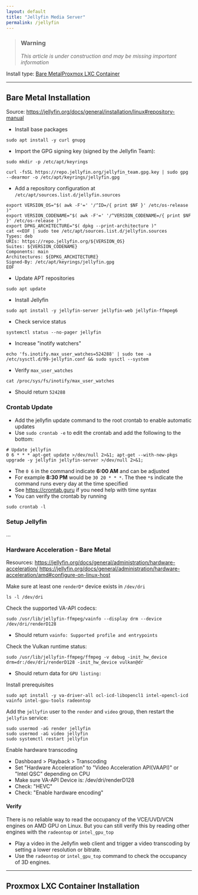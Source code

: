 ```yaml
---
layout: default
title: "Jellyfin Media Server"
permalink: /jellyfin
---
```


> ### **Warning**
>
> _This article is under construction and may be missing important information_

Install type: <a href="#baremetal" Class="simple-button-small">Bare Metal</a><a href="#lxc" Class="simple-button-small">Proxmox LXC Container</a>

----

<a name="baremetal"></a>
## Bare Metal Installation
Source: https://jellyfin.org/docs/general/installation/linux#repository-manual

- Install base packages
```
sudo apt install -y curl gnupg
```
- Import the GPG signing key (signed by the Jellyfin Team):
```
sudo mkdir -p /etc/apt/keyrings
```
```
curl -fsSL https://repo.jellyfin.org/jellyfin_team.gpg.key | sudo gpg --dearmor -o /etc/apt/keyrings/jellyfin.gpg
```
- Add a repository configuration at `/etc/apt/sources.list.d/jellyfin.sources`
```
export VERSION_OS="$( awk -F'=' '/^ID=/{ print $NF }' /etc/os-release )"
export VERSION_CODENAME="$( awk -F'=' '/^VERSION_CODENAME=/{ print $NF }' /etc/os-release )"
export DPKG_ARCHITECTURE="$( dpkg --print-architecture )"
cat <<EOF | sudo tee /etc/apt/sources.list.d/jellyfin.sources
Types: deb
URIs: https://repo.jellyfin.org/${VERSION_OS}
Suites: ${VERSION_CODENAME}
Components: main
Architectures: ${DPKG_ARCHITECTURE}
Signed-By: /etc/apt/keyrings/jellyfin.gpg
EOF
```
- Update APT repositories
```
sudo apt update
```
- Install Jellyfin <!-- The "jellyfin" meta package is deprecated, use individual packages from now on -->
```
sudo apt install -y jellyfin-server jellyfin-web jellyfin-ffmpeg6
```
- Check service status
```
systemctl status --no-pager jellyfin
```
- Increase "inotify watchers"
```
echo 'fs.inotify.max_user_watches=524288' | sudo tee -a /etc/sysctl.d/99-jellyfin.conf && sudo sysctl --system
```
- Verify `max_user_watches`
```
cat /proc/sys/fs/inotify/max_user_watches
```
  - Should return `524288`

### Crontab Update
- Add the jellyfin update command to the root crontab to enable automatic updates
- Use `sudo crontab -e` to edit the crontab and add the following to the bottom:
```
# Update jellyfin
0 6 * * * apt-get update >/dev/null 2>&1; apt-get --with-new-pkgs upgrade -y jellyfin jellyfin-server >/dev/null 2>&1;
```
- The `0 6` in the command indicate **6:00 AM** and can be adjusted
- For example **8:30 PM** would be `30 20 * * *`. The thee `*`s indicate the command runs every day at the time specified
- See https://crontab.guru if you need help with time syntax
- You can verify the crontab by running
```
sudo crontab -l
```

### Setup Jellyfin
...

### Hardware Acceleration - Bare Metal

Resources:
https://jellyfin.org/docs/general/administration/hardware-acceleration/
https://jellyfin.org/docs/general/administration/hardware-acceleration/amd#configure-on-linux-host

Make sure at least one `renderD*` device exists in `/dev/dri`
```
ls -l /dev/dri
```

Check the supported VA-API codecs:
```
sudo /usr/lib/jellyfin-ffmpeg/vainfo --display drm --device /dev/dri/renderD128
```
- Should return `vainfo: Supported profile and entrypoints`

Check the Vulkan runtime status:
```
sudo /usr/lib/jellyfin-ffmpeg/ffmpeg -v debug -init_hw_device drm=dr:/dev/dri/renderD128 -init_hw_device vulkan@dr
```
- Should return data for `GPU listing:`

Install prerequisites
```
sudo apt install -y va-driver-all ocl-icd-libopencl1 intel-opencl-icd vainfo intel-gpu-tools radeontop
```

Add the `jellyfin` user to the `render` and `video` group, then restart the `jellyfin` service:
```
sudo usermod -aG render jellyfin
sudo usermod -aG video jellyfin
sudo systemctl restart jellyfin
```

Enable hardware transcoding

- Dashboard > Playback > Transcoding
- Set "Hardware Acceleration" to "Video Acceleration API(VAAPI)" or "Intel QSC" depending on CPU
- Make sure VA-API Device is: /dev/dri/renderD128
- Check: "HEVC"
- Check: "Enable hardware encoding"

#### Verify
There is no reliable way to read the occupancy of the VCE/UVD/VCN engines on AMD GPU on Linux. But you can still verify this by reading other engines with the `radeontop` or `intel_gpu_top`

- Play a video in the Jellyfin web client and trigger a video transcoding by setting a lower resolution or bitrate.
- Use the `radeontop` or `intel_gpu_top` command to check the occupancy of 3D engines.

----

<a name="lxc"></a>
## Proxmox LXC Container Installation
